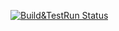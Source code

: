 [![Build&TestRun Status](https://github.com/Shevtma/api-task-8/actions/workflows/blank.yml/badge.svg)](https://github.com/Shevtma/api-task-8/actions/workflows/blank.yml)
